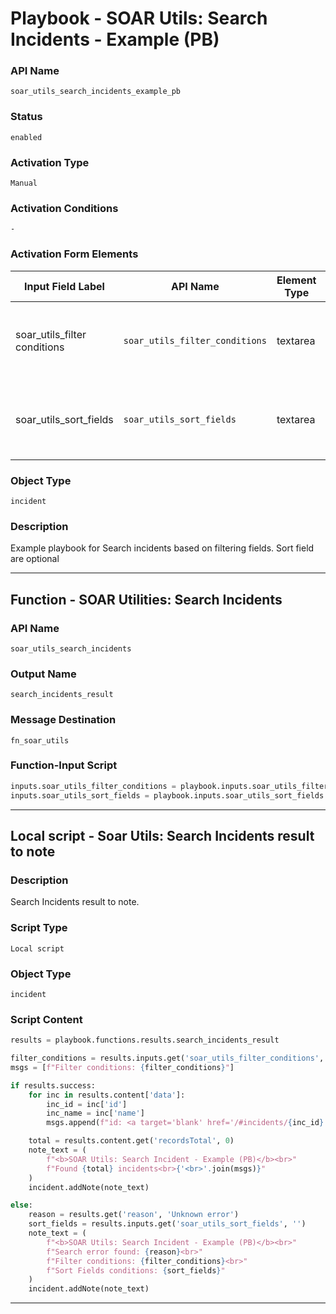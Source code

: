 <!--
    DO NOT MANUALLY EDIT THIS FILE
    THIS FILE IS AUTOMATICALLY GENERATED WITH resilient-sdk codegen
    Generated with resilient-sdk v51.0.5.0.1475
-->

# Playbook - SOAR Utils: Search Incidents - Example (PB)

### API Name
`soar_utils_search_incidents_example_pb`

### Status
`enabled`

### Activation Type
`Manual`

### Activation Conditions
`-`

### Activation Form Elements
| Input Field Label | API Name | Element Type | Tooltip | Requirement |
| ----------------- | -------- | ------------ | ------- | ----------- |
| soar_utils_filter conditions | `soar_utils_filter_conditions` | textarea | Enter JSON fields to filter incident records. | Optional |
| soar_utils_sort_fields | `soar_utils_sort_fields` | textarea | Json string fields to order result set. | Optional |

### Object Type
`incident`

### Description
Example playbook for Search incidents based on filtering fields. Sort field are optional


---
## Function - SOAR Utilities: Search Incidents

### API Name
`soar_utils_search_incidents`

### Output Name
`search_incidents_result`

### Message Destination
`fn_soar_utils`

### Function-Input Script
```python
inputs.soar_utils_filter_conditions = playbook.inputs.soar_utils_filter_conditions.content
inputs.soar_utils_sort_fields = playbook.inputs.soar_utils_sort_fields.content
```

---

## Local script - Soar Utils: Search Incidents result to note

### Description
Search Incidents result to note.

### Script Type
`Local script`

### Object Type
`incident`

### Script Content
```python
results = playbook.functions.results.search_incidents_result

filter_conditions = results.inputs.get('soar_utils_filter_conditions', '')
msgs = [f"Filter conditions: {filter_conditions}"]

if results.success:
    for inc in results.content['data']:
        inc_id = inc['id']
        inc_name = inc['name']
        msgs.append(f"id: <a target='blank' href='/#incidents/{inc_id}'>{inc_id}</a> Name: {inc_name}")

    total = results.content.get('recordsTotal', 0)
    note_text = (
        f"<b>SOAR Utils: Search Incident - Example (PB)</b><br>"
        f"Found {total} incidents<br>{'<br>'.join(msgs)}"
    )
    incident.addNote(note_text)

else:
    reason = results.get('reason', 'Unknown error')
    sort_fields = results.inputs.get('soar_utils_sort_fields', '')
    note_text = (
        f"<b>SOAR Utils: Search Incident - Example (PB)</b><br>"
        f"Search error found: {reason}<br>"
        f"Filter conditions: {filter_conditions}<br>"
        f"Sort Fields conditions: {sort_fields}"
    )
    incident.addNote(note_text)

```

---

